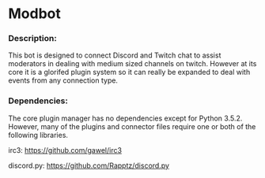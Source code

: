 # Modbot

### Description:
This bot is designed to connect Discord and Twitch chat to assist moderators in dealing with medium sized channels on twitch. However at its core it is a glorifed plugin system so it can really be expanded to deal with events from any connection type.

### Dependencies:
The core plugin manager has no dependencies except for Python 3.5.2. However, many of the plugins and connector files require one or both of the following libraries.

  irc3:
  https://github.com/gawel/irc3
  
  discord.py:
  https://github.com/Rapptz/discord.py
  
  
